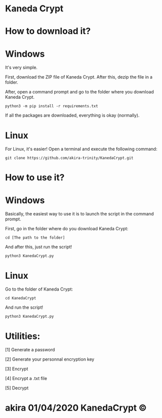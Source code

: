 # Kaneda Crypt

# How to download it?

# Windows

It's very simple.

First, download the ZIP file of Kaneda Crypt. After this, dezip the file in a folder.

After, open a command prompt and go to the folder where you download Kaneda Crypt.

```
python3 -m pip install -r requirements.txt
```
If all the packages are downloaded, everything is okay (normally).

# Linux

For Linux, it's easier! Open a terminal and execute the following command:

```
git clone https://github.com/akira-trinity/KanedaCrypt.git
```

# How to use it?

# Windows

Basically, the easiest way to use it is to launch the script in the command prompt.

First, go in the folder where do you download Kaneda Crypt:

```
cd [The path to the folder]
```
And after this, just run the script!

```
python3 KanedaCrypt.py
```

# Linux

Go to the folder of Kaneda Crypt:

```
cd KanedaCrypt
```

And run the script!

```
python3 KanedaCrypt.py
```

# Utilities:

[1] Generate a password

[2] Generate your personnal encryption key

[3] Encrypt

[4] Encrypt a .txt file

[5] Decrypt












# akira 01/04/2020  KanedaCrypt ©

